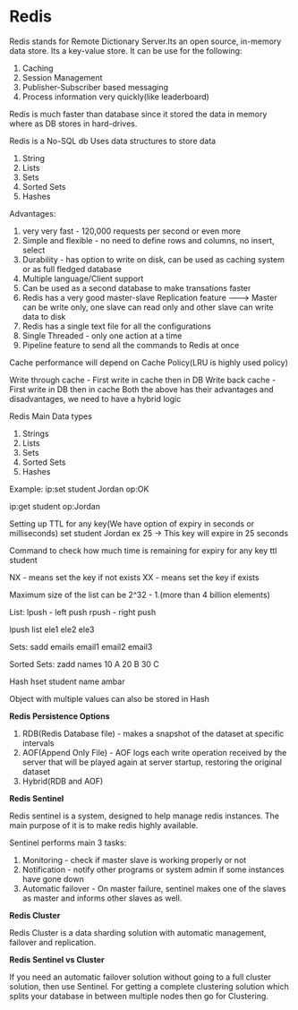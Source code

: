 # Redis

Redis stands for Remote Dictionary Server.Its an open source, in-memory data store. Its a key-value store.
It can be use for the following:
1. Caching
2. Session Management
3. Publisher-Subscriber based messaging
4. Process information very quickly(like leaderboard)

Redis is much faster than database since it stored the data in memory where as DB stores in hard-drives.

Redis is a No-SQL db
Uses data structures to store data
1. String
2. Lists
3. Sets
4. Sorted Sets
5. Hashes

Advantages:
1. very very fast - 120,000 requests per second or even more
2. Simple and flexible - no need to define rows and columns, no insert, select
3. Durability - has option to write on disk, can be used as caching system or as full fledged database
4. Multiple language/Client support
5. Can be used as a second database to make transations faster
6. Redis has a very good master-slave Replication feature
---> Master can be write only, one slave can read only and other slave can write data to disk
7. Redis has a single text file for all the configurations
8. Single Threaded - only one action at a time
9. Pipeline feature to send all the commands to Redis at once

Cache performance will depend on Cache Policy(LRU is highly used policy)

Write through cache - First write in cache then in DB
Write back cache - First write in DB then in cache
Both the above has their advantages and disadvantages, we need to have a hybrid logic

Redis Main Data types
1. Strings
2. Lists
3. Sets
4. Sorted Sets
5. Hashes

Example:
ip:set student Jordan
op:OK

ip:get student
op:Jordan

Setting up TTL for any key(We have option of expiry in seconds or milliseconds)
set student Jordan ex 25 -> This key will expire in 25 seconds

Command to check how much time is remaining for expiry for any key
ttl student

NX - means set the key if not exists
XX - means set the key if exists

Maximum size of the list can be 2^32 - 1.(more than 4 billion elements)

List:
lpush - left push
rpush - right push

lpush list ele1 ele2 ele3

Sets:
sadd emails email1 email2 email3

Sorted Sets:
zadd names 10 A 20 B 30 C

Hash
hset student name ambar

Object with multiple values can also be stored in Hash

**Redis Persistence Options**

1. RDB(Redis Database file) - makes a snapshot of the dataset at specific intervals
2. AOF(Append Only File) - AOF logs each write operation received by the server that will be played again at
server startup, restoring the original dataset
3. Hybrid(RDB and AOF)

**Redis Sentinel**

Redis sentinel is a system, designed to help manage redis instances.
The main purpose of it is to make redis highly available.

Sentinel performs main 3 tasks:
1. Monitoring - check if master slave is working properly or not
2. Notification - notify other programs or system admin if some instances have gone down
3. Automatic failover - On master failure, sentinel makes one of the slaves as master and informs other slaves as well.

**Redis Cluster**

Redis Cluster is a data sharding solution with automatic management, failover and replication.

**Redis Sentinel vs Cluster**

If you need an automatic failover solution without going to a full cluster solution, then use Sentinel.
For getting a complete clustering solution which splits your database in between multiple nodes then go for Clustering.

 


